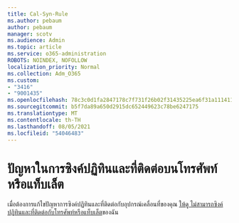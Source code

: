 ```yaml
---
title: Cal-Syn-Rule
ms.author: pebaum
author: pebaum
manager: scotv
ms.audience: Admin
ms.topic: article
ms.service: o365-administration
ROBOTS: NOINDEX, NOFOLLOW
localization_priority: Normal
ms.collection: Adm_O365
ms.custom:
- "3416"
- "9001435"
ms.openlocfilehash: 78c3c0d1fa2847178c7f731f26b02f31435225ea6f31a11141197294a283fd0b
ms.sourcegitcommit: b5f7da89a650d2915dc652449623c78be6247175
ms.translationtype: MT
ms.contentlocale: th-TH
ms.lasthandoff: 08/05/2021
ms.locfileid: "54046483"
---
```

# <a name="problems-syncing-calendar-and-contacts-on-phone-or-tablet"></a>ปัญหาในการซิงค์ปฏิทินและที่ติดต่อบนโทรศัพท์หรือแท็บเล็ต

เมื่อต้องการแก้ไขปัญหาการซิงค์ปฏิทินและที่ติดต่อกับอุปกรณ์เคลื่อนที่ของคุณ [ให้ดู ไม่สามารถซิงค์ปฏิทินและที่ติดต่อกับโทรศัพท์หรือแท็บเล็ต](https://support.office.com/article/can-t-sync-calendar-and-contacts-with-my-phone-or-tablet-8479d764-b9f5-4fff-ba88-edd7c265df9f)ของฉัน